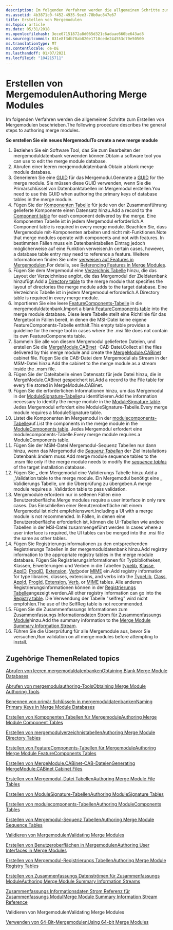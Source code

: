 ```yaml
---
description: Im folgenden Verfahren werden die allgemeinen Schritte zum Erstellen von Mergemodulen beschrieben.
ms.assetid: 4b3871c0-f452-4935-9ee3-78b0ac847e67
title: Erstellen von Mergemodulen
ms.topic: article
ms.date: 05/31/2018
ms.openlocfilehash: 3ece67151872a8d065d321c6adaae660be643ad8
ms.sourcegitcommit: 831e8f3db78ab820e1710cede244553c70e50500
ms.translationtype: MT
ms.contentlocale: de-DE
ms.lasthandoff: 01/07/2021
ms.locfileid: "104215711"
---
```

# <a name="authoring-merge-modules"></a><span data-ttu-id="7f861-103">Erstellen von Mergemodulen</span><span class="sxs-lookup"><span data-stu-id="7f861-103">Authoring Merge Modules</span></span>

<span data-ttu-id="7f861-104">Im folgenden Verfahren werden die allgemeinen Schritte zum Erstellen von Mergemodulen beschrieben.</span><span class="sxs-lookup"><span data-stu-id="7f861-104">The following procedure describes the general steps to authoring merge modules.</span></span>

<span data-ttu-id="7f861-105">**So erstellen Sie ein neues Mergemodul**</span><span class="sxs-lookup"><span data-stu-id="7f861-105">**To create a new merge module**</span></span>

1.  <span data-ttu-id="7f861-106">Beziehen Sie ein Software Tool, das Sie zum Bearbeiten der mergemoduldatenbank verwenden können.</span><span class="sxs-lookup"><span data-stu-id="7f861-106">Obtain a software tool you can use to edit the merge module database.</span></span>
2.  <span data-ttu-id="7f861-107">Abrufen einer leeren mergemoduldatenbank.</span><span class="sxs-lookup"><span data-stu-id="7f861-107">Obtain a blank merge module database.</span></span>
3.  <span data-ttu-id="7f861-108">Generieren Sie eine [GUID](guid.md) für das Mergemodul.</span><span class="sxs-lookup"><span data-stu-id="7f861-108">Generate a [GUID](guid.md) for the merge module.</span></span> <span data-ttu-id="7f861-109">Sie müssen diese GUID verwenden, wenn Sie die Primärschlüssel von Datenbanktabellen im Mergemodul erstellen.</span><span class="sxs-lookup"><span data-stu-id="7f861-109">You need to use this GUID when authoring the primary keys of database tables in the merge module.</span></span>
4.  <span data-ttu-id="7f861-110">Fügen Sie der [Komponenten Tabelle](component-table.md) für jede von der Zusammenführung gelieferte Komponente einen Datensatz hinzu.</span><span class="sxs-lookup"><span data-stu-id="7f861-110">Add a record to the [Component table](component-table.md) for each component delivered by the merge.</span></span> <span data-ttu-id="7f861-111">Eine Komponenten Tabelle ist in jedem Mergemodul erforderlich.</span><span class="sxs-lookup"><span data-stu-id="7f861-111">A Component table is required in every merge module.</span></span> <span data-ttu-id="7f861-112">Beachten Sie, dass Mergemodule mit-Komponenten arbeiten und nicht mit-Funktionen.</span><span class="sxs-lookup"><span data-stu-id="7f861-112">Note that merge modules operate with components and not with features.</span></span> <span data-ttu-id="7f861-113">In bestimmten Fällen muss ein Datenbanktabellen Eintrag jedoch möglicherweise auf eine Funktion verweisen.</span><span class="sxs-lookup"><span data-stu-id="7f861-113">In certain cases, however, a database table entry may need to reference a feature.</span></span> <span data-ttu-id="7f861-114">Weitere Informationen finden Sie unter [verweisen auf Features in Mergemodulen](referencing-features-in-merge-modules.md).</span><span class="sxs-lookup"><span data-stu-id="7f861-114">For details, see [Referencing Features in Merge Modules](referencing-features-in-merge-modules.md).</span></span>
5.  <span data-ttu-id="7f861-115">Fügen Sie dem Mergemodul eine [Verzeichnis Tabelle](directory-table.md) hinzu, die das Layout der Verzeichnisse angibt, die das Mergemodul der Zieldatenbank hinzufügt.</span><span class="sxs-lookup"><span data-stu-id="7f861-115">Add a [Directory table](directory-table.md) to the merge module that specifies the layout of directories the merge module adds to the target database.</span></span> <span data-ttu-id="7f861-116">Eine Verzeichnis Tabelle ist in jedem Mergemodul erforderlich.</span><span class="sxs-lookup"><span data-stu-id="7f861-116">A Directory table is required in every merge module.</span></span>
6.  <span data-ttu-id="7f861-117">Importieren Sie eine leere [FeatureComponents-Tabelle](featurecomponents-table.md) in die mergemoduldatenbank.</span><span class="sxs-lookup"><span data-stu-id="7f861-117">Import a blank [FeatureComponents table](featurecomponents-table.md) into the merge module database.</span></span> <span data-ttu-id="7f861-118">Diese leere Tabelle stellt eine Richtlinie für das Mergetool in Fällen bereit, in denen die MSI-Datei keine eigene FeatureComponents-Tabelle enthält.</span><span class="sxs-lookup"><span data-stu-id="7f861-118">This empty table provides a guideline for the merge tool in cases where the .msi file does not contain its own FeatureComponents table.</span></span>
7.  <span data-ttu-id="7f861-119">Sammeln Sie alle von diesem Mergemodul gelieferten Dateien, und erstellen Sie die [MergeModule.CABinet](mergemodule-cabinet.md) -CAB-Datei.</span><span class="sxs-lookup"><span data-stu-id="7f861-119">Collect all the files delivered by this merge module and create the [MergeModule.CABinet](mergemodule-cabinet.md) cabinet file.</span></span> <span data-ttu-id="7f861-120">Fügen Sie die CAB-Datei dem Mergemodul als Stream in der MSM-Datei hinzu.</span><span class="sxs-lookup"><span data-stu-id="7f861-120">Add the cabinet to the merge module as a stream inside the .msm file.</span></span>
8.  <span data-ttu-id="7f861-121">Fügen Sie der Dateitabelle einen Datensatz für jede Datei hinzu, die in MergeModule.CABinet gespeichert ist.</span><span class="sxs-lookup"><span data-stu-id="7f861-121">Add a record to the File table for every file stored in MergeModule.CABinet.</span></span>
9.  <span data-ttu-id="7f861-122">Fügen Sie die erforderlichen Informationen hinzu, um das Mergemodul in der [ModuleSignature-Tabelle](modulesignature-table.md)zu identifizieren.</span><span class="sxs-lookup"><span data-stu-id="7f861-122">Add the information necessary to identify the merge module in the [ModuleSignature table](modulesignature-table.md).</span></span> <span data-ttu-id="7f861-123">Jedes Mergemodul erfordert eine ModuleSignature-Tabelle.</span><span class="sxs-lookup"><span data-stu-id="7f861-123">Every merge module requires a ModuleSignature table.</span></span>
10. <span data-ttu-id="7f861-124">Listet die Komponenten im Mergemodul in der [modulecomponents-Tabelle](modulecomponents-table.md)auf.</span><span class="sxs-lookup"><span data-stu-id="7f861-124">List the components in the merge module in the [ModuleComponents table](modulecomponents-table.md).</span></span> <span data-ttu-id="7f861-125">Jedes Mergemodul erfordert eine modulecomponents-Tabelle.</span><span class="sxs-lookup"><span data-stu-id="7f861-125">Every merge module requires a ModuleComponents table.</span></span>
11. <span data-ttu-id="7f861-126">Fügen Sie der MSM-Datei Mergemodul-Sequenz Tabellen nur dann hinzu, wenn das Mergemodul die [*Sequenz Tabellen*](s-gly.md) der Ziel Installations Datenbank ändern muss.</span><span class="sxs-lookup"><span data-stu-id="7f861-126">Add merge module sequence tables to the .msm file only if the merge module needs to modify the [*sequence tables*](s-gly.md) of the target installation database.</span></span>
12. <span data-ttu-id="7f861-127">Fügen Sie \_ dem Mergemodul eine Validierungs Tabelle hinzu.</span><span class="sxs-lookup"><span data-stu-id="7f861-127">Add a \_Validation table to the merge module.</span></span> <span data-ttu-id="7f861-128">Ein Mergemodul benötigt eine \_ Validierungs Tabelle, um die Überprüfung zu übergeben.</span><span class="sxs-lookup"><span data-stu-id="7f861-128">A merge module requires a \_Validation table to pass validation.</span></span>
13. <span data-ttu-id="7f861-129">Mergemodule erfordern nur in seltenen Fällen eine Benutzeroberfläche.</span><span class="sxs-lookup"><span data-stu-id="7f861-129">Merge modules require a user interface in only rare cases.</span></span> <span data-ttu-id="7f861-130">Das Einschließen einer Benutzeroberfläche mit einem Mergemodul ist nicht empfehlenswert.</span><span class="sxs-lookup"><span data-stu-id="7f861-130">Including a UI with a merge module is not recommended.</span></span> <span data-ttu-id="7f861-131">In Fällen, in denen eine Benutzeroberfläche erforderlich ist, können die UI-Tabellen wie andere Tabellen in der MSI-Datei zusammengeführt werden.</span><span class="sxs-lookup"><span data-stu-id="7f861-131">In cases where a user interface is required, the UI tables can be merged into the .msi file the same as other tables.</span></span>
14. <span data-ttu-id="7f861-132">Fügen Sie Registrierungsinformationen zu den entsprechenden Registrierungs Tabellen in der mergemoduldatenbank hinzu.</span><span class="sxs-lookup"><span data-stu-id="7f861-132">Add registry information to the appropriate registry tables in the merge module database.</span></span> <span data-ttu-id="7f861-133">Fügen Sie Registrierungsinformationen für Typbibliotheken, Klassen, Erweiterungen und Verben in die Tabellen [typelib](typelib-table.md), [Klasse](class-table.md), [AppID](appid-table.md), [ProgID](progid-table.md), [Extension](extension-table.md), [Verb](verb-table.md)oder [MIME](mime-table.md) ein.</span><span class="sxs-lookup"><span data-stu-id="7f861-133">Add registry information for type libraries, classes, extensions, and verbs into the [TypeLib](typelib-table.md), [Class](class-table.md), [AppId](appid-table.md), [ProgId](progid-table.md), [Extension](extension-table.md), [Verb](verb-table.md), or [MIME](mime-table.md) tables.</span></span> <span data-ttu-id="7f861-134">Alle anderen Registrierungsinformationen können in der [Registrierungs Tabelle](registry-table.md)angezeigt werden.</span><span class="sxs-lookup"><span data-stu-id="7f861-134">All other registry information can go into the [Registry table](registry-table.md).</span></span> <span data-ttu-id="7f861-135">Die Verwendung der Tabelle "selfreg" wird nicht empfohlen.</span><span class="sxs-lookup"><span data-stu-id="7f861-135">The use of the SelfReg table is not recommended.</span></span>
15. <span data-ttu-id="7f861-136">Fügen Sie die Zusammenfassungs Informationen zum [Zusammenfassungs Informationsdaten Strom für Zusammenfassungs Module](merge-module-summary-information-stream-reference.md)hinzu.</span><span class="sxs-lookup"><span data-stu-id="7f861-136">Add the summary information to the [Merge Module Summary Information Stream](merge-module-summary-information-stream-reference.md).</span></span>
16. <span data-ttu-id="7f861-137">Führen Sie die Überprüfung für alle Mergemodule aus, bevor Sie versuchen,</span><span class="sxs-lookup"><span data-stu-id="7f861-137">Run validation on all merge modules before attempting to install.</span></span>

## <a name="related-topics"></a><span data-ttu-id="7f861-138">Zugehörige Themen</span><span class="sxs-lookup"><span data-stu-id="7f861-138">Related topics</span></span>

<dl> <dt>

[<span data-ttu-id="7f861-139">Abrufen von leeren mergemoduldatenbanken</span><span class="sxs-lookup"><span data-stu-id="7f861-139">Obtaining Blank Merge Module Databases</span></span>](obtaining-blank-merge-module-databases.md)
</dt> <dt>

[<span data-ttu-id="7f861-140">Abrufen von mergemodulauthoring-Tools</span><span class="sxs-lookup"><span data-stu-id="7f861-140">Obtaining Merge Module Authoring Tools</span></span>](obtaining-merge-module-authoring-tools.md)
</dt> <dt>

[<span data-ttu-id="7f861-141">Benennen von primär Schlüsseln in mergemoduldatenbanken</span><span class="sxs-lookup"><span data-stu-id="7f861-141">Naming Primary Keys in Merge Module Databases</span></span>](naming-primary-keys-in-merge-module-databases.md)
</dt> <dt>

[<span data-ttu-id="7f861-142">Erstellen von Komponenten Tabellen für Mergemodule</span><span class="sxs-lookup"><span data-stu-id="7f861-142">Authoring Merge Module Component Tables</span></span>](authoring-merge-module-component-tables.md)
</dt> <dt>

[<span data-ttu-id="7f861-143">Erstellen von mergemodulverzeichnistabellen</span><span class="sxs-lookup"><span data-stu-id="7f861-143">Authoring Merge Module Directory Tables</span></span>](authoring-merge-module-directory-tables.md)
</dt> <dt>

[<span data-ttu-id="7f861-144">Erstellen von FeatureComponents-Tabellen für Mergemodule</span><span class="sxs-lookup"><span data-stu-id="7f861-144">Authoring Merge Module FeatureComponents Tables</span></span>](authoring-merge-module-featurecomponents-tables.md)
</dt> <dt>

[<span data-ttu-id="7f861-145">Erstellen von MergeModule.CABinet-CAB-Dateien</span><span class="sxs-lookup"><span data-stu-id="7f861-145">Generating MergeModule.CABinet Cabinet Files</span></span>](generating-mergemodule-cabinet-cabinet-files.md)
</dt> <dt>

[<span data-ttu-id="7f861-146">Erstellen von Mergemodul-Datei Tabellen</span><span class="sxs-lookup"><span data-stu-id="7f861-146">Authoring Merge Module File Tables</span></span>](authoring-merge-module-file-tables.md)
</dt> <dt>

[<span data-ttu-id="7f861-147">Erstellen von ModuleSignature-Tabellen</span><span class="sxs-lookup"><span data-stu-id="7f861-147">Authoring ModuleSignature Tables</span></span>](authoring-modulesignature-tables.md)
</dt> <dt>

[<span data-ttu-id="7f861-148">Erstellen von modulecomponents-Tabellen</span><span class="sxs-lookup"><span data-stu-id="7f861-148">Authoring ModuleComponents Tables</span></span>](authoring-modulecomponents-tables.md)
</dt> <dt>

[<span data-ttu-id="7f861-149">Erstellen von Mergemodul-Sequenz Tabellen</span><span class="sxs-lookup"><span data-stu-id="7f861-149">Authoring Merge Module Sequence Tables</span></span>](authoring-merge-module-sequence-tables.md)
</dt> <dt>

[<span data-ttu-id="7f861-150">Validieren von Mergemodulen</span><span class="sxs-lookup"><span data-stu-id="7f861-150">Validating Merge Modules</span></span>](validating-merge-modules.md)
</dt> <dt>

[<span data-ttu-id="7f861-151">Erstellen von Benutzeroberflächen in Mergemodulen</span><span class="sxs-lookup"><span data-stu-id="7f861-151">Authoring User Interfaces in Merge Modules</span></span>](authoring-user-interfaces-in-merge-modules.md)
</dt> <dt>

[<span data-ttu-id="7f861-152">Erstellen von Mergemodul-Registrierungs Tabellen</span><span class="sxs-lookup"><span data-stu-id="7f861-152">Authoring Merge Module Registry Tables</span></span>](authoring-merge-module-registry-tables.md)
</dt> <dt>

[<span data-ttu-id="7f861-153">Erstellen von Zusammenfassungs Datenströmen für Zusammenfassungs Module</span><span class="sxs-lookup"><span data-stu-id="7f861-153">Authoring Merge Module Summary Information Streams</span></span>](authoring-merge-module-summary-information-streams.md)
</dt> <dt>

[<span data-ttu-id="7f861-154">Zusammenfassungs Informationsdaten Strom Referenz für Zusammenfassungs Modul</span><span class="sxs-lookup"><span data-stu-id="7f861-154">Merge Module Summary Information Stream Reference</span></span>](merge-module-summary-information-stream-reference.md)
</dt> <dt>

<span data-ttu-id="7f861-155">Validieren von Mergemodulen</span><span class="sxs-lookup"><span data-stu-id="7f861-155">Validating Merge Modules</span></span>
</dt> <dt>

[<span data-ttu-id="7f861-156">Verwenden von 64-Bit-Mergemodulen</span><span class="sxs-lookup"><span data-stu-id="7f861-156">Using 64-bit Merge Modules</span></span>](using-64-bit-merge-modules.md)
</dt> </dl>

 

 



